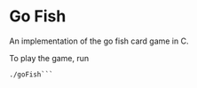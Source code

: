 # Go Fish

An implementation of the go fish card game in C.

To play the game, run  
```make    
./goFish```  
